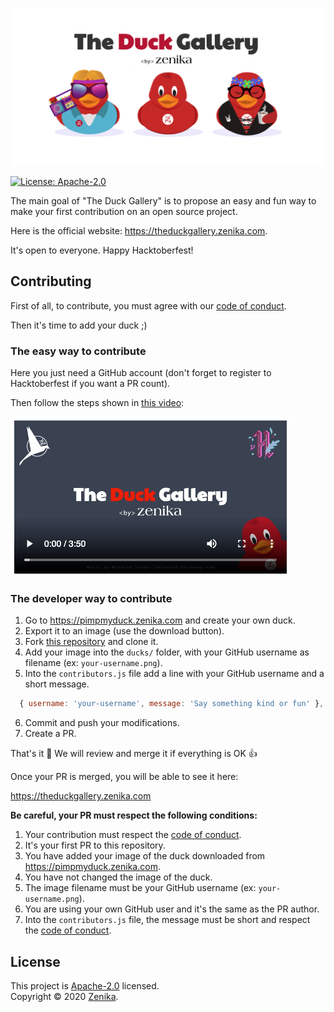 ![The Duck Gallery](./assets/social-share.png)

[![License: Apache-2.0](https://img.shields.io/github/license/zenika-open-source/my-zenikanard)](./LICENSE.md)

The main goal of "The Duck Gallery" is to propose an easy and fun way to make your first contribution on an open source project.

Here is the official website: https://theduckgallery.zenika.com.

It's open to everyone. Happy Hacktoberfest!


## Contributing

First of all, to contribute, you must agree with our [code of conduct](./.github/CODE_OF_CONDUCT.md).

Then it's time to add your duck ;)

### The easy way to contribute

Here you just need a GitHub account (don't forget to register to Hacktoberfest if you want a PR count).

Then follow the steps shown in [this video](https://theduckgallery.zenika.com/howto):

[![Video](./assets/video-thumb.png)](https://theduckgallery.zenika.com/howto)

### The developer way to contribute

1. Go to https://pimpmyduck.zenika.com and create your own duck.
2. Export it to an image (use the download button).
3. Fork [this repository](https://github.com/zenika-open-source/the-duck-gallery) and clone it.
4. Add your image into the `ducks/` folder, with your GitHub username as filename (ex: `your-username.png`).
5. Into the `contributors.js` file add a line with your GitHub username and a short message.

```js
  { username: 'your-username', message: 'Say something kind or fun' },
```

6. Commit and push your modifications.
7. Create a PR.

That's it :tada: We will review and merge it if everything is OK :+1:

Once your PR is merged, you will be able to see it here:

https://theduckgallery.zenika.com


**Be careful, your PR must respect the following conditions:**

1. Your contribution must respect the [code of conduct](./.github/CODE_OF_CONDUCT.md).
1. It's your first PR to this repository.
1. You have added your image of the duck downloaded from https://pimpmyduck.zenika.com.
1. You have not changed the image of the duck.
1. The image filename must be your GitHub username (ex: `your-username.png`).
1. You are using your own GitHub user and it's the same as the PR author.
1. Into the `contributors.js` file, the message must be short and respect the [code of conduct](./.github/CODE_OF_CONDUCT.md).


## License

This project is [Apache-2.0](./LICENSE.md) licensed.<br />
Copyright © 2020 [Zenika](https://oss.zenika.com).
